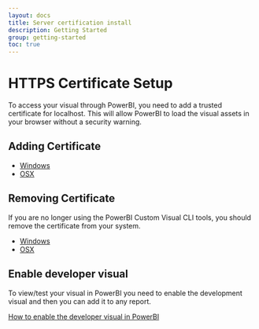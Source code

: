 ```yaml
---
layout: docs
title: Server certification install
description: Getting Started
group: getting-started
toc: true
---
```


# HTTPS Certificate Setup

To access your visual through PowerBI, you need to add a trusted certificate for localhost. This will allow PowerBI to load the visual assets in your browser without a security warning.

## Adding Certificate

* [Windows](CertificateAddWindows.md)
* [OSX](CertificateAddOSX.md)

## Removing Certificate

If you are no longer using the PowerBI Custom Visual CLI tools, you should remove the certificate from your system.

* [Windows](CertificateRemoveWindows.md)
* [OSX](CertificateRemoveOSX.md)

## Enable developer visual
To view/test your visual in PowerBI you need to enable the development visual and then you can add it to any report.

[How to enable the developer visual in PowerBI](../enable-developer-tools)